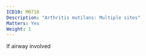 ```yaml
---
ICD10: M0710
Description: "Arthritis mutilans: Multiple sites"
Matters: Yes
Weight: 1
---
```

If airway involved
